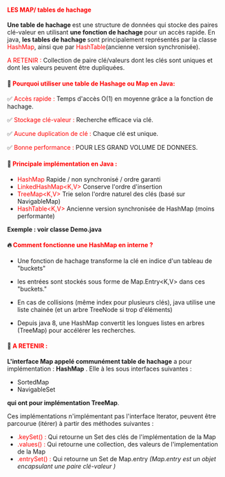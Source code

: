 #### <font color=red> LES MAP/ tables de hachage  </font>

<b>Une table de hachage </b> est une structure de données qui stocke des paires clé-valeur en utilisant <b> une fonction 
de hachage </b> pour un accès rapide.
En java, <b> les tables de hachage </b> sont principalement représentés par la classe <font color=red> HashMap</font>, 
ainsi que par <font color=red>HashTable</font>(ancienne version synchronisée).

<font color=red>A RETENIR :</font> Collection de paire clé/valeurs dont les clés sont uniques et dont les valeurs peuvent 
être dupliquées.

#### 🎯 <font color=red>Pourquoi utiliser une table de Hashage ou Map en Java: </font>

✅ <font color=red> Accès rapide :</font> Temps d'accès O(1) en moyenne grâce a la fonction de hachage.

✅ <font color=red>Stockage clé-valeur : </font> Recherche efficace via clé.

✅ <font color=red>Aucune duplication de clé : </font> Chaque clé est unique.

✅ <font color=red>Bonne performance : </font> POUR LES GRAND VOLUME DE DONNEES.


#### 🎯 <font color=red>Principale implémentation en Java :  </font>

- <font color=red> HashMap</font> Rapide / non synchronisé / ordre garanti
- <font color=red>LinkedHashMap<K,V> </font> Conserve l'ordre d'insertion 
- <font color=red>TreeMap<K,V> </font> Trie selon l'ordre naturel des clés (basé sur NavigableMap)
- <font color=red>HashTable<K,V> </font> Ancienne version synchronisée de HashMap (moins performante)


<b>Exemple : voir classe Demo.java </b>

#### 🔥 <font color=red> Comment fonctionne une HashMap en interne ? </font>

- Une fonction de hachage transforme la clé en indice d'un tableau de "buckets"

- les entrées sont stockés sous forme de Map.Entry<K,V> dans ces "buckets."

- En cas de collisions (même index pour plusieurs clés), java utilise une liste chainée (et un arbre TreeNode si trop d'éléments)

- Depuis java 8, une HashMap convertit les longues listes en arbres (TreeMap) pour accélérer les recherches.

#### 🌟 <font color=red>A RETENIR :</font>

<b>L'interface Map appelé communément table de hachage</b> a pour implémentation : <b>HashMap</b> .
Elle à les sous interfaces suivantes :
- SortedMap 
- NavigableSet 

<b> qui ont pour implémentation TreeMap</b>.

Ces implémentations n'implémentant pas l'interface Iterator, peuvent être parcourue (itérer) à partir des méthodes suivantes : 

- <font color=red>.keySet() :</font> Qui retourne un Set des clés de l'implémentation de la Map 
- <font color=red>.values() :</font> Qui retourne une collection, des valeurs de l'implementation de la Map 
- <font color=red>.entrySet() :</font> Qui retourne un Set de Map.entry <i>(Map.entry est un objet encapsulant une paire clé-valeur )</i>